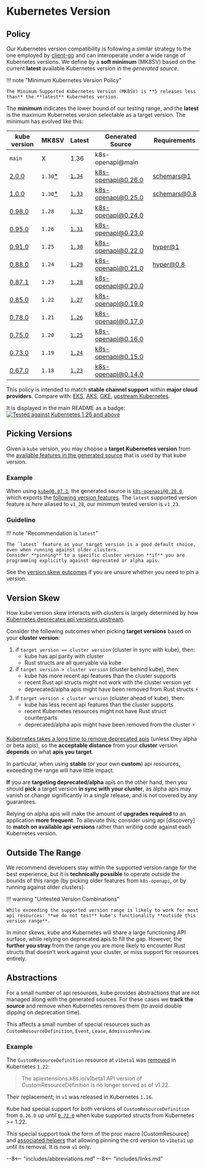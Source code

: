 # Kubernetes Version

## Policy

Our Kubernetes version compatibility is following a similar strategy to the one employed by [client-go](https://github.com/kubernetes/client-go#compatibility-matrix) and can interoperate under a wide range of Kubernetes versions. We define by a **soft minimum** (MK8SV) based on the current **latest** available Kubernetes version in the _generated source_.

!!! note "Minimum Kubernetes Version Policy"

    The Minimum Supported Kubernetes Version (MK8SV) is **5 releases less than** the **latest** Kubernetes version.

The **minimum** indicates the lower bound of our testing range, and the **latest** is the maximum Kubernetes version selectable as a target version. The minimum has evolved like this:

| kube version   | MK8SV   | Latest  | Generated Source  | Requirements    |
| -------------- | ------- | ------- | ----------------- | -------- |
| `main`     |  X      | 1.36    | k8s-openapi@main  | |
| [2.0.0](https://github.com/kube-rs/kube/releases/tag/2.0.0)  |  `1.30`[*](https://github.com/kube-rs/kube/pull/1756) | [`1.34`](https://kubernetes.io/blog/2025/08/27/kubernetes-v1-34-release/) | [k8s-openapi@0.26.0](https://github.com/Arnavion/k8s-openapi/blob/master/CHANGELOG.md#v0260-2025-09-06) | [schemars@1](https://github.com/GREsau/schemars/releases/tag/v1.0.0) |
| [1.0.0](https://github.com/kube-rs/kube/releases/tag/1.0.0)  |  `1.30`[*](https://github.com/kube-rs/kube/pull/1756) | [`1.33`](https://kubernetes.io/blog/2025/04/23/kubernetes-v1-33-release/) | [k8s-openapi@0.25.0](https://github.com/Arnavion/k8s-openapi/blob/master/CHANGELOG.md#v0250-2025-05-11) | [schemars@0.8](https://github.com/GREsau/schemars/releases/tag/v0.8.22) |
| [0.98.0](https://github.com/kube-rs/kube/releases/tag/0.98.0)  |  `1.28` | [`1.32`](https://kubernetes.io/blog/2024/12/11/kubernetes-v1-32-release/) | [k8s-openapi@0.24.0](https://github.com/Arnavion/k8s-openapi/releases/tag/v0.24.0) | |
| [0.95.0](https://github.com/kube-rs/kube/releases/tag/0.95.0)  |  `1.26` | [`1.31`](https://kubernetes.io/blog/2024/08/13/kubernetes-v1-31-release/) | [k8s-openapi@0.23.0](https://github.com/Arnavion/k8s-openapi/releases/tag/v0.23.0) | |
| [0.91.0](https://github.com/kube-rs/kube/releases/tag/0.91.0)  |  `1.25` | [`1.30`](https://kubernetes.io/blog/2024/04/17/kubernetes-v1-30-release/) | [k8s-openapi@0.22.0](https://github.com/Arnavion/k8s-openapi/releases/tag/v0.22.0) | [hyper@1](https://github.com/kube-rs/kube/releases/tag/0.89.0) |
| [0.88.0](https://github.com/kube-rs/kube/releases/tag/0.88.0)  |  `1.24` | [`1.29`](https://kubernetes.io/blog/2023/12/13/kubernetes-v1-29-release/) | [k8s-openapi@0.21.0](https://github.com/Arnavion/k8s-openapi/releases/tag/v0.21.0) | hyper@0.8 |
| [0.87.1](https://github.com/kube-rs/kube/releases/tag/0.87.1)  |  `1.23` | [`1.28`](https://kubernetes.io/blog/2023/08/15/kubernetes-v1-28-release/) | [k8s-openapi@0.20.0](https://github.com/Arnavion/k8s-openapi/releases/tag/v0.20.0) | |
| [0.85.0](https://github.com/kube-rs/kube/releases/tag/0.85.0)  |  `1.22` | [`1.27`](https://kubernetes.io/blog/2023/04/11/kubernetes-v1-27-release/) | [k8s-openapi@0.19.0](https://github.com/Arnavion/k8s-openapi/releases/tag/v0.19.0) | |
| [0.78.0](https://github.com/kube-rs/kube/releases/tag/0.78.0)  |  `1.21` | [`1.26`](https://kubernetes.io/blog/2022/12/09/kubernetes-v1-26-release/) | [k8s-openapi@0.17.0](https://github.com/Arnavion/k8s-openapi/releases/tag/v0.17.0) | |
| [0.75.0](https://github.com/kube-rs/kube/releases/tag/0.75.0)  |  `1.20` | [`1.25`](https://kubernetes.io/blog/2022/08/23/kubernetes-v1-25-release/) | [k8s-openapi@0.16.0](https://github.com/Arnavion/k8s-openapi/releases/tag/v0.16.0) | |
| [0.73.0](https://github.com/kube-rs/kube/releases/tag/0.73.0)  |  `1.19` | [`1.24`](https://kubernetes.io/blog/2022/05/03/kubernetes-1-24-release-announcement/) | [k8s-openapi@0.15.0](https://github.com/Arnavion/k8s-openapi/releases/tag/v0.15.0) | |
| [0.67.0](https://github.com/kube-rs/kube/releases/tag/0.67.0)  |  `1.18` | [`1.23`](https://kubernetes.io/blog/2021/12/07/kubernetes-1-23-release-announcement/) | [k8s-openapi@0.14.0](https://github.com/Arnavion/k8s-openapi/releases/tag/v0.14.0) | |

<!-- NB: k8s-openapi 0.18 did not introduce a new Kubernetes version: https://github.com/Arnavion/k8s-openapi/releases/tag/v0.18.0 so its bump is not listed -->


This policy is intended to match **stable channel support** within **major cloud providers**.
Compare with: [EKS](https://docs.aws.amazon.com/eks/latest/userguide/kubernetes-versions.html), [AKS](https://docs.microsoft.com/en-us/azure/aks/supported-kubernetes-versions?tabs=azure-cli#aks-kubernetes-release-calendar), [GKE](https://cloud.google.com/kubernetes-engine/docs/release-schedule), [upstream Kubernetes](https://endoflife.date/kubernetes).

It is displayed in the main README as a badge: [![Tested against Kubernetes 1.26 and above](https://img.shields.io/badge/MK8SV-1.30-326ce5.svg)](https://kube.rs/kubernetes-version)

## Picking Versions

Given a `kube` version, you may choose a **target Kubernetes version** from the [available features in the generated source](https://docs.rs/crate/k8s-openapi/latest/features) that is used by that kube version.

### Example

When using [`kube@0.87.1`](https://github.com/kube-rs/kube/releases/tag/0.87.1), the generated source is [`k8s-openapi@0.20.0`](https://github.com/Arnavion/k8s-openapi/releases/tag/v0.20.0), which exports the [following version features](https://docs.rs/crate/k8s-openapi/0.20.0/features). The `latest` supported version feature is _here_ aliased to `v1_28`, our minimum tested version is `v1_23`.

### Guideline

!!! note "Recommendation is `latest`"

    The `latest` feature as your target version is a good default choice, even when running against older clusters.
    Consider **pinning** to a specific cluster version **if** you are programming explicitly against deprecated or alpha apis.

See the [version skew outcomes](#version-skew) if you are unsure whether you need to pin a version.

<!--
With [k8s-pb], we plan on [doing this automatically](https://github.com/kube-rs/k8s-pb/issues/10).
-->

## Version Skew

How kube version skew interacts with clusters is largely determined by how [Kubernetes deprecates api versions upstream](https://kubernetes.io/docs/reference/using-api/deprecation-policy/).

Consider the following outcomes when picking **target versions** based on your **cluster version**:

1. if `target version == cluster version` (cluster in sync with kube), then:
    * kube has api parity with cluster
    * Rust structs are all queryable via kube
2. if `target version > cluster version` (cluster behind kube), then:
    * kube has more recent api features than the cluster supports
    * recent Rust api structs might not work with the cluster version yet
    * deprecated/alpha apis might have been removed from Rust structs ⚡
3. if `target version < cluster version` (cluster ahead of kube), then:
    * kube has less recent api features than the cluster supports
    * recent Kubernetes resources might not have Rust struct counterparts
    * deprecated/alpha apis might have been removed from the cluster ⚡

[Kubernetes takes a long time to remove deprecated apis](https://kubernetes.io/docs/reference/using-api/deprecation-policy/) (unless they alpha or beta apis), so the **acceptable distance** from your **cluster** version **depends** on what **apis you target**.

In particular, when using **stable** (or your own **custom**) api resources, exceeding the range will have little impact.

**If** you are **targeting deprecated/alpha** apis on the other hand, then you should **pick** a target version **in sync with your cluster**, as alpha apis may vanish or change significantly in a single release, and is not covered by any guarantees.

Relying on alpha apis will make the amount of **upgrades required** to an application **more frequent**. To alleviate this; consider using api [discovery] to **match on available api versions** rather than writing code against each Kubernetes version.

## Outside The Range

We recommend developers stay within the supported version range for the best experience, but it is **technically possible** to operate outside the bounds of this range (by picking older features from `k8s-openapi`, or by running against older clusters).

!!! warning "Untested Version Combinations"

    While exceeding the supported version range is likely to work for most api resources: **we do not test** kube's functionality **outside this version range**.

In minor skews, kube and Kubernetes will share a large functioning API surface, while relying on deprecated apis to fill the gap. However, the **further you stray** from the range you are more likely to encounter Rust structs that doesn't work against your cluster, or miss support for resources entirely.

## Abstractions

For a small number of api resources, kube provides abstractions that are not managed along with the generated sources. For these cases we __track the source__ and remove when Kubernetes removes them (to avoid double dipping on deprecation time).

This affects a small number of special resources such as `CustomResourceDefinition`, `Event`, `Lease`, `AdmissionReview`.

### Example

The `CustomResourceDefinition` resource at `v1beta1` was [removed](https://kubernetes.io/docs/reference/using-api/deprecation-guide/) in Kubernetes `1.22`:

> The apiextensions.k8s.io/v1beta1 API version of CustomResourceDefinition is no longer served as of v1.22.

Their replacement; in `v1` was released in Kubernetes `1.16`.

Kube had special support for both versions of `CustomResourceDefinition` from `0.26.0` up until [`0.72.0`](https://github.com/kube-rs/kube/releases/tag/0.72.0) when kube supported structs from Kubernetes >= 1.22.

This special support took the form of the proc macro [CustomResource] and [associated helpers](https://docs.rs/kube/latest/kube/core/crd/index.html) that allowing pinning the crd version to `v1beta1` up until its removal. It is now `v1` only.

--8<-- "includes/abbreviations.md"
--8<-- "includes/links.md"

